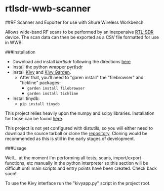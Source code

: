 # rtlsdr-wwb-scanner

##RF Scanner and Exporter for use with Shure Wireless Workbench

Allows wide-band RF scans to be performed by an inexpensive [RTL-SDR][osmosdr-wiki] device.  The scan data can then be exported as a CSV file formatted for use in WWB.

###Installation

* Download and install *librtlsdr* following the directions [here][osmosdr-wiki]
* Install the python wrapper [pyrtlsdr][pyrtlsdr]
* Install [Kivy](http://kivy.org/#download) and [Kivy Garden](http://kivy-garden.github.io/).
    * After that, you'll need to "garen install" the "filebrowser" and "tickline" packages:
        * `garden install filebrowser`
        * `garden install tickline`
* Install tinydb:
   * `pip install tinydb`

This project relies heavily upon the numpy and scipy libraries.  Installation for those can be found [here][scipy-install].

This project is not yet configured with distutils, so you will either need to download the source tarball or clone the [repository](https://github.com/nocarryr/rtlsdr-wwb-scanner).  Cloning would be recommended as this is still in the early stages of development.

###Usage

Well... at the moment I'm performing all tests, scans, import/export functions, etc manually in the python interpreter so this section will be difficult until main scripts and entry points have been created.  Check back soon!

To use the Kivy interface run the "kivyapp.py" script in the project root.


[osmosdr-wiki]: http://sdr.osmocom.org/trac/wiki/rtl-sdr
[pyrtlsdr]: https://github.com/roger-/pyrtlsdr
[scipy-install]: http://www.scipy.org/install.html
